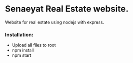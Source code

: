 # Senaeyat Real Estate website.

Website for real estate using nodejs with express.

### Installation:
<ul>
<li>Upload all files to root</li>
<li>npm install</li>
<li>npm start</li>
</ul>
